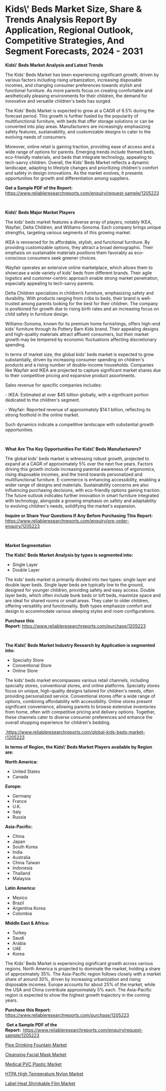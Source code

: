 <p><h1>Kids\' Beds Market Size, Share & Trends Analysis Report By Application, Regional Outlook, Competitive Strategies, And Segment Forecasts, 2024 - 2031</h1></p><p><strong>Kids\' Beds Market Analysis and Latest Trends</strong></p>
<p><p>The Kids' Beds Market has been experiencing significant growth, driven by various factors including rising urbanization, increasing disposable incomes, and changing consumer preferences towards stylish and functional furniture. As more parents focus on creating comfortable and aesthetically pleasing environments for their children, the demand for innovative and versatile children's beds has surged. </p><p>The Kids' Beds Market is expected to grow at a CAGR of 6.5% during the forecast period. This growth is further fueled by the popularity of multifunctional furniture, with beds that offer storage solutions or can be converted into play areas. Manufacturers are increasingly emphasizing safety features, sustainability, and customizable designs to cater to the evolving needs of consumers. </p><p>Moreover, online retail is gaining traction, providing ease of access and a wide range of options for parents. Emerging trends include themed beds, eco-friendly materials, and beds that integrate technology, appealing to tech-savvy children. Overall, the Kids' Beds Market reflects a dynamic landscape, adapting to lifestyle changes and prioritizing children's comfort and safety in design innovations. As the market evolves, it presents opportunities for growth and differentiation among suppliers.</p></p>
<p><strong>Get a Sample PDF of the Report:&nbsp;</strong> <a href="https://www.reliableresearchreports.com/enquiry/request-sample/1205223?utm_campaign=7&utm_medium=2&utm_source=Github&utm_content=ia&utm_term=31122024&utm_id=kids-beds">https://www.reliableresearchreports.com/enquiry/request-sample/1205223</a></p>
<p>&nbsp;</p>
<p><strong>Kids\' Beds Major Market Players</strong></p>
<p><p>The kids' beds market features a diverse array of players, notably IKEA, Wayfair, Delta Children, and Williams-Sonoma. Each company brings unique strengths, targeting various segments of this growing market.</p><p>IKEA is renowned for its affordable, stylish, and functional furniture. By providing customizable options, they attract a broad demographic. Their emphasis on sustainable materials positions them favorably as eco-conscious consumers seek greener choices. </p><p>Wayfair operates an extensive online marketplace, which allows them to showcase a wide variety of kids’ beds from different brands. Their agile logistics and customer-centric approach enable strong market penetration, especially appealing to tech-savvy parents.</p><p>Delta Children specializes in children’s furniture, emphasizing safety and durability. With products ranging from cribs to beds, their brand is well-trusted among parents looking for the best for their children. The company is positioned for growth due to rising birth rates and an increasing focus on child safety in furniture design.</p><p>Williams-Sonoma, known for its premium home furnishings, offers high-end kids' furniture through its Pottery Barn Kids brand. Their appealing designs and high-quality materials attract affluent consumers, but their market growth may be tempered by economic fluctuations affecting discretionary spending.</p><p>In terms of market size, the global kids' beds market is expected to grow substantially, driven by increasing consumer spending on children's products and a rising number of double-income households. Companies like Wayfair and IKEA are projected to capture significant market shares due to their competitive pricing and expansive product assortments.</p><p>Sales revenue for specific companies includes:</p><p>- IKEA: Estimated at over $45 billion globally, with a significant portion dedicated to the children's segment.</p><p>- Wayfair: Reported revenue of approximately $14.1 billion, reflecting its strong foothold in the online market.</p><p>Such dynamics indicate a competitive landscape with substantial growth opportunities.</p></p>
<p>&nbsp;</p>
<p><strong>What Are The Key Opportunities For Kids\' Beds Manufacturers?</strong></p>
<p><p>The global kids' beds market is witnessing robust growth, projected to expand at a CAGR of approximately 5% over the next five years. Factors driving this growth include increasing parental awareness of ergonomics, rising disposable incomes, and the trend towards personalized and multifunctional furniture. E-commerce is enhancing accessibility, enabling a wider range of designs and materials. Sustainability concerns are also influencing purchasing decisions, with eco-friendly options gaining traction. The future outlook indicates further innovation in smart furniture integrated with technology, alongside a growing emphasis on safety and adaptability to evolving children's needs, solidifying the market's expansion.</p></p>
<p><strong>Inquire or Share Your Questions If Any Before Purchasing This Report:</strong> <a href="https://www.reliableresearchreports.com/enquiry/pre-order-enquiry/1205223?utm_campaign=7&utm_medium=2&utm_source=Github&utm_content=ia&utm_term=31122024&utm_id=kids-beds">https://www.reliableresearchreports.com/enquiry/pre-order-enquiry/1205223</a></p>
<p>&nbsp;</p>
<p><strong>Market Segmentation</strong></p>
<p><strong>The Kids\' Beds Market Analysis by types is segmented into:</strong></p>
<p><ul><li>Single Layer</li><li>Double Layer</li></ul></p>
<p><p>The kids' beds market is primarily divided into two types: single layer and double layer beds. Single layer beds are typically low to the ground, designed for younger children, providing safety and easy access. Double layer beds, which often include bunk beds or loft beds, maximize space and are ideal for shared rooms or small areas. They cater to older children, offering versatility and functionality. Both types emphasize comfort and design to accommodate various sleeping styles and room configurations.</p></p>
<p><strong>Purchase this Report:&nbsp;</strong><a href="https://www.reliableresearchreports.com/purchase/1205223?utm_campaign=7&utm_medium=2&utm_source=Github&utm_content=ia&utm_term=31122024&utm_id=kids-beds">https://www.reliableresearchreports.com/purchase/1205223</a></p>
<p>&nbsp;</p>
<p><strong>The Kids\' Beds Market Industry Research by Application is segmented into:</strong></p>
<p><ul><li>Specialty Store</li><li>Conventional Store</li><li>Online Store</li></ul></p>
<p><p>The kids' beds market encompasses various retail channels, including specialty stores, conventional stores, and online platforms. Specialty stores focus on unique, high-quality designs tailored for children's needs, often providing personalized service. Conventional stores offer a wide range of options, combining affordability with accessibility. Online stores present significant convenience, allowing parents to browse extensive inventories from home, often with competitive pricing and delivery options. Together, these channels cater to diverse consumer preferences and enhance the overall shopping experience for children's bedding.</p></p>
<p><a href="https://www.reliableresearchreports.com/global-kids-beds-market-r1205223?utm_campaign=7&utm_medium=2&utm_source=Github&utm_content=ia&utm_term=31122024&utm_id=kids-beds">&nbsp;https://www.reliableresearchreports.com/global-kids-beds-market-r1205223</a></p>
<p><strong>In terms of Region, the Kids\' Beds Market Players available by Region are:</strong></p>
<p>
    <p> <strong> North America: </strong>
        <ul>
            <li>United States</li>
            <li>Canada</li>
        </ul>
        </p> 
    <p> <strong> Europe: </strong>
        <ul>
            <li>Germany</li>
            <li>France</li>
            <li>U.K.</li>
            <li>Italy</li>
            <li>Russia</li>
        </ul>
        </p> 
    <p> <strong> Asia-Pacific: </strong>
        <ul>
            <li>China</li>
            <li>Japan</li>
            <li>South Korea</li>
            <li>India</li>
            <li>Australia</li>
            <li>China Taiwan</li>
            <li>Indonesia</li>
            <li>Thailand</li>
            <li>Malaysia</li>
        </ul>
        </p> 
    <p> <strong> Latin America: </strong>
        <ul>
            <li>Mexico</li>
            <li>Brazil</li>
            <li>Argentina Korea</li>
            <li>Colombia</li>
        </ul>
        </p> 
    <p> <strong> Middle East & Africa: </strong>
        <ul>
            <li>Turkey</li>
            <li>Saudi</li>
            <li>Arabia</li>
            <li>UAE</li>
            <li>Korea</li>
        </ul>
    </p>
    </p>
<p><p>The Kids' Beds Market is experiencing significant growth across various regions. North America is projected to dominate the market, holding a share of approximately 35%. The Asia-Pacific region follows closely with a market share of around 30%, driven by increasing urbanization and rising disposable incomes. Europe accounts for about 25% of the market, while the USA and China contribute approximately 5% each. The Asia-Pacific region is expected to show the highest growth trajectory in the coming years.</p></p>
<p><strong>Purchase this Report: </strong><a href="https://www.reliableresearchreports.com/purchase/1205223?utm_campaign=7&utm_medium=2&utm_source=Github&utm_content=ia&utm_term=31122024&utm_id=kids-beds">https://www.reliableresearchreports.com/purchase/1205223</a></p>
<p>&nbsp;<strong>Get a Sample PDF of the Report:&nbsp;&nbsp;</strong><a href="https://www.reliableresearchreports.com/enquiry/request-sample/1205223?utm_campaign=7&utm_medium=2&utm_source=Github&utm_content=ia&utm_term=31122024&utm_id=kids-beds">https://www.reliableresearchreports.com/enquiry/request-sample/1205223</a></p>
<p><strong></strong></p>
<p><p><a href="https://github.com/angelajermaine/Market-Research-Report-List-5/blob/main/pipe-drinking-fountain-market.md?utm_campaign=7&utm_medium=2&utm_source=Github&utm_content=ia&utm_term=31122024&utm_id=kids-beds">Pipe Drinking Fountain Market</a></p><p><a href="https://github.com/NargisHussain432/Market-Research-Report-List-1/blob/main/cleansing-facial-mask-market.md?utm_campaign=7&utm_medium=2&utm_source=Github&utm_content=ia&utm_term=31122024&utm_id=kids-beds">Cleansing Facial Mask Market</a></p><p><a href="https://github.com/oliveroste6/Market-Research-Report-List-1/blob/main/medical-pvc-plastic-market.md?utm_campaign=7&utm_medium=2&utm_source=Github&utm_content=ia&utm_term=31122024&utm_id=kids-beds">Medical PVC Plastic Market</a></p><p><a href="https://github.com/sherikacas30/Market-Research-Report-List-1/blob/main/htpa-high-temperature-nylon-market.md?utm_campaign=7&utm_medium=2&utm_source=Github&utm_content=ia&utm_term=31122024&utm_id=kids-beds">HTPA High Temperature Nylon Market</a></p><p><a href="https://github.com/FahadAhmed223/Market-Research-Report-List-1/blob/main/label-heat-shrinkable-film-market.md?utm_campaign=7&utm_medium=2&utm_source=Github&utm_content=ia&utm_term=31122024&utm_id=kids-beds">Label Heat Shrinkable Film Market</a></p></p>